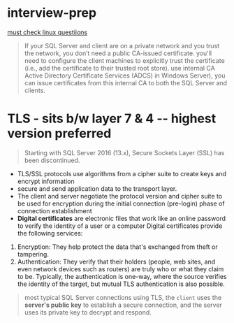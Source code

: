 # interview-prep

[must check linux questiions](https://zerotomastery.io/blog/linux-interview-questions/)

> If your SQL Server and client are on a private network and you trust the network, you don’t need a public CA-issued certificate.
> you'll need to configure the client machines to explicitly trust the certificate (i.e., add the certificate to their trusted root store).
> use internal CA Active Directory Certificate Services (ADCS) in Windows Server), you can issue certificates from this internal CA to both the SQL Server and clients.
# TLS - sits b/w layer 7 & 4 -- highest version preferred
> Starting with SQL Server 2016 (13.x), Secure Sockets Layer (SSL) has been discontinued.
- TLS/SSL protocols use algorithms from a cipher suite to create keys and encrypt information
- secure and send application data to the transport layer.
-  The client and server negotiate the protocol version and cipher suite to be used for encryption during the initial connection (pre-login) phase of connection establishment
-  **Digital certificates** are electronic files that work like an online password to verify the identity of a user or a computer
Digital certificates provide the following services:

1. Encryption: They help protect the data that's exchanged from theft or tampering.
2. Authentication: They verify that their holders (people, web sites, and even network devices such as routers) are truly who or what they claim to be. Typically, the authentication is one-way, where the source verifies the identity of the target, but mutual TLS authentication is also possible.
>  most typical SQL Server connections using TLS, the `client` uses the **server's public key** to establish a secure connection, and the server uses its private key to decrypt and respond.
